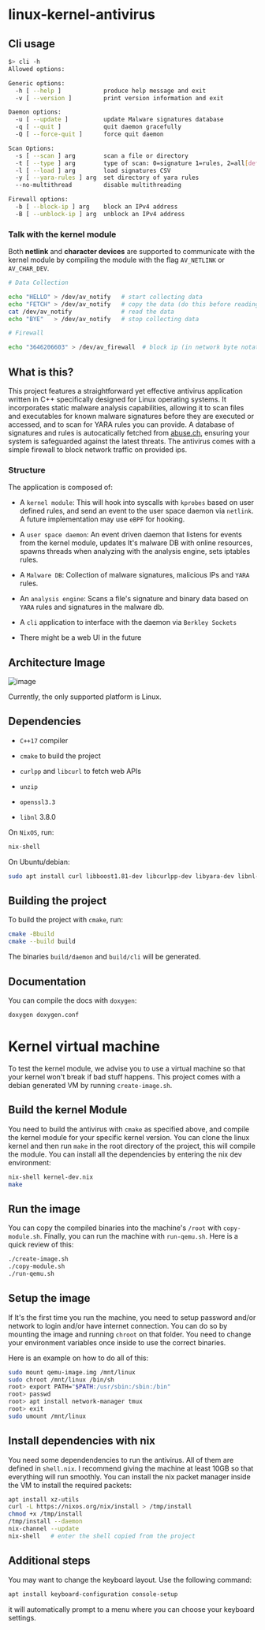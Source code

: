 # linux-kernel-antivirus

## Cli usage

```bash
$> cli -h
Allowed options:

Generic options:
  -h [ --help ]            produce help message and exit
  -v [ --version ]         print version information and exit

Daemon options:
  -u [ --update ]          update Malware signatures database
  -q [ --quit ]            quit daemon gracefully
  -Q [ --force-quit ]      force quit daemon

Scan Options:
  -s [ --scan ] arg        scan a file or directory
  -t [ --type ] arg        type of scan: 0=signature 1=rules, 2=all[default]
  -l [ --load ] arg        load signatures CSV
  -y [ --yara-rules ] arg  set directory of yara rules
  --no-multithread         disable multithreading

Firewall options:
  -b [ --block-ip ] arg    block an IPv4 address
  -B [ --unblock-ip ] arg  unblock an IPv4 address
```

### Talk with the kernel module

Both **netlink** and **character devices** are supported to communicate with the kernel module by compiling the module with the flag `AV_NETLINK` or `AV_CHAR_DEV`.

```bash
# Data Collection

echo "HELLO" > /dev/av_notify   # start collecting data
echo "FETCH" > /dev/av_notify   # copy the data (do this before reading)
cat /dev/av_notify              # read the data
echo "BYE"   > /dev/av_notify   # stop collecting data

# Firewall

echo "3646206603" > /dev/av_firewall  # block ip (in network byte notation)
```

## What is this?

This project features a straightforward yet effective antivirus application written in C++ specifically designed for Linux operating systems. It incorporates static malware analysis capabilities, allowing it to scan files and executables for known malware signatures before they are executed or accessed, and to scan for YARA rules you can provide. A database of signatures and rules is autocatically fetched from [abuse.ch](https://abuse.ch/), ensuring your system is safeguarded against the latest threats. The antivirus comes with a simple firewall to block network traffic on provided ips.

### Structure

The application is composed of:

- A `kernel module`: This will hook into syscalls with `kprobes` based on user defined rules, and send an event to the user space daemon via `netlink`. A future implementation
may use `eBPF` for hooking.

- A `user space daemon`: An event driven daemon that listens for events from the kernel module, updates It's malware DB with online resources, spawns threads when analyzing with the analysis engine, sets iptables rules.

- A `Malware DB`: Collection of malware signatures, malicious IPs and `YARA` rules.

- An `analysis engine`: Scans a file's signature and binary data based on `YARA` rules and
signatures in the malware db.

- A `cli` application to interface with the daemon via `Berkley Sockets`

- There might be a web UI in the future


## Architecture Image

![image](https://github.com/user-attachments/assets/2982a357-3c3f-4e1b-9255-7c6e3db5e92d)


Currently, the only supported platform is Linux.

## Dependencies

- `C++17` compiler

- `cmake` to build the project

- `curlpp` and `libcurl` to fetch web APIs

- `unzip`

- `openssl3.3`

- `libnl` 3.8.0

On `NixOS`, run:
```bash
nix-shell
```

On Ubuntu/debian:
```bash
sudo apt install curl libboost1.81-dev libcurlpp-dev libyara-dev libnl-3-dev
```

## Building the project

To build the project with `cmake`, run:

```bash
cmake -Bbuild
cmake --build build
```

The binaries `build/daemon` and `build/cli` will be generated.

## Documentation

You can compile the docs with `doxygen`:
```bash
doxygen doxygen.conf
```

# Kernel virtual machine

To test the kernel module, we advise you to use a virtual machine
so that your kernel won't break if bad stuff happens. This project
comes with a debian generated VM by running `create-image.sh`.

## Build the kernel Module

You need to build the antivirus with `cmake` as specified above, and
compile the kernel module for your specific kernel version. You
can clone the linux kernel and then run `make` in the root directory
of the project, this will compile the module. You can install all the
dependencies by entering the nix dev environment:
```bash
nix-shell kernel-dev.nix
make
```
## Run the image

You can copy the compiled binaries into the machine's `/root` with
`copy-module.sh`. Finally, you can run the machine with `run-qemu.sh`.
Here is a quick review of this:

```bash
./create-image.sh
./copy-module.sh
./run-qemu.sh
```

## Setup the image

If It's the first time you run the machine, you need to setup password
and/or network to login and/or have internet connection. You can do so
by mounting the image and running `chroot` on that folder. You need to
change your environment variables once inside to use the correct binaries.

Here is an example on how to do all of this:

```bash
sudo mount qemu-image.img /mnt/linux
sudo chroot /mnt/linux /bin/sh
root> export PATH="$PATH:/usr/sbin:/sbin:/bin"
root> passwd
root> apt install network-manager tmux
root> exit
sudo umount /mnt/linux
```

## Install dependencies with nix

You need some dependendencies to run the antivirus. All of them are defined
in `shell.nix`. I recommend giving the machine at least 10GB so that everything
will run smoothly. You can install the nix packet manager inside the VM
to install the required packets:

```bash
apt install xz-utils
curl -L https://nixos.org/nix/install > /tmp/install
chmod +x /tmp/install
/tmp/install --daemon
nix-channel --update
nix-shell   # enter the shell copied from the project
```

## Additional steps

You may want to change the keyboard layout. Use the following command:
```bash
apt install keyboard-configuration console-setup
```
it will automatically prompt to a menu where you can choose your keyboard settings.
